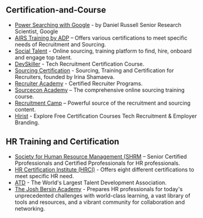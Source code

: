 ## Certification-and-Course ##

- [Power Searching with Google](https://coursebuilder.withgoogle.com/sample/course?use_last_location=true) - by Daniel Russell Senior Research Scientist, Google <br />
- [AIRS Training by ADP](https://airsdirectory.com/collections/certification) – Offers various certifications to meet specific needs of Recruitment and Sourcing.<br />
- [Social Talent]( https://personal.socialtalent.com/) - Online sourcing, training platform to find, hire, onboard and engage top talent.<br />
- [DevSkiller](https://devskiller.com/devskiller-tech-recruitment-certification-course/) - Tech Recruitment Certification Course. <br />
- [Sourcing Certification](https://sourcingcertification.com/) - Sourcing, Training and Certification for Recruiters, founded by Irina Shamaeva. <br />
- [Recruiter Academy](https://www.recruiteracademy.com/training/certified-recruiter-program/) - Certified Recruiter Programs. <br />
- [Sourcecon Academy](https://www.eretraining.com/p/sourcecon-academy) – The  comprehensive online sourcing training course. <br />
- [Recruitment Camp](https://recruitment.camp/courses) – Powerful source of the recruitment and sourcing content. <br />
- [Hirist](https://certify.hirist.com/) - Explore Free Certification Courses Tech Recruitment & Employer Branding. 


## HR Training and Certification ##

- [Society for Human Resource Management (SHRM](https://www.shrm.org/) – Senior Certified Pprofessionals and Certified Pprofessionals for HR professionals. <br />
- [HR Certification Institute (HRCI)](https://www.hrci.org/our-programs/our-certifications/overview) - Offers eight different certifications to meet specific HR need. <br />
- [ATD](https://www.td.org/) - The World's Largest Talent Development Association. <br />
- [The Josh Bersin Academy](https://bersinacademy.com/) - Prepares HR professionals for today's unprecedented challenges with world-class learning, a vast library of tools and resources, and a vibrant community for collaboration and networking. <br />












